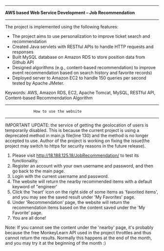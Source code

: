 **************************************************************
****AWS based Web Service Development – Job Recommendation****
**************************************************************

The project is implemented using the following features:

* The project aims to use personalization to improve ticket search and recommendation 
* Created Java servlets with RESTful APIs to handle HTTP requests and responses
* Built MySQL database on Amazon RDS to store position data from Github API
* Designed algorithms (e.g., content-based recommendation) to improve event recommendation based on search history and favorite records) 
* Deployed server to Amazon EC2 to handle 150 queries per second tested by Apache JMeter. 

Keywords: 
AWS, Amazon RDS, EC2, Apache Tomcat, MySQL, RESTful API, Content-based Recommendation Algorithm

**************************************************************
                 How to use the website
**************************************************************
IMPORTANT UPDATE: the service of getting the geolocation of users is temporarily disabled. This is because the current project is using a deprecated method in main.js file(line 130) and the method is no longer accepted to use. Author of the project is working on fixing the issue(the project may switch to https for security reasons in the future release).

1. Please visit http://18.188.125.18/JobRecommendation/ to test its functionality. 
2. Register an account with your own username and password, and then go back to the main page.
3. Login with the current username and password.
4. The website will return the nearby recommended items with a default keyword of "engineer'
5. Click the 'heart' icon on the right side of some items as 'favorited items', and you may see the saved result under 'My Favorites' page.
6. Under 'Recommendation' page, the website will return the recommendation items based on the content saved under the 'My Favorite' page.
7. You are all done!

Note: If you cannot see the content under the 'nearby' page, it's probably because the free MonkeyLearn API used in the project throttles and 
      thus cannot return the results. Normally this happens at the end of the month, and you may try it at the beginning of the month :)
